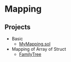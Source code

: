 # Mapping
## Projects
* Basic
	- [MyMapping.sol](./MyMapping.sol)
* Mapping of Array of Struct
	- [FamilyTree](../projects/FamilyTree)